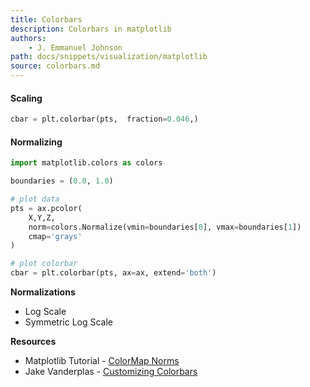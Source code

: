 ```yaml
---
title: Colorbars
description: Colorbars in matplotlib
authors:
    - J. Emmanuel Johnson
path: docs/snippets/visualization/matplotlib
source: colorbars.md
---
```



#### Scaling


```python
cbar = plt.colorbar(pts,  fraction=0.046,)

```

#### Normalizing

```python
import matplotlib.colors as colors

boundaries = (0.0, 1.0)

# plot data
pts = ax.pcolor(
    X,Y,Z,
    norm=colors.Normalize(vmin=boundaries[0], vmax=boundaries[1])
    cmap='grays'
)

# plot colorbar
cbar = plt.colorbar(pts, ax=ax, extend='both')
```

**Normalizations**

* Log Scale
* Symmetric Log Scale


**Resources**

* Matplotlib Tutorial - [ColorMap Norms](https://matplotlib.org/tutorials/colors/colormapnorms.html)
* Jake Vanderplas - [Customizing Colorbars](https://jakevdp.github.io/PythonDataScienceHandbook/04.07-customizing-colorbars.html)